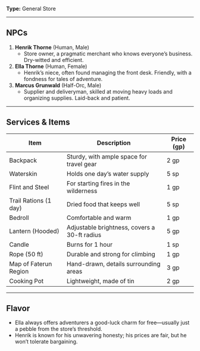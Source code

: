 **Type:** General Store

---

## NPCs

1. **Henrik Thorne** (Human, Male)
    - Store owner, a pragmatic merchant who knows everyone’s business. Dry-witted and efficient.
2. **Ella Thorne** (Human, Female)
    - Henrik’s niece, often found managing the front desk. Friendly, with a fondness for tales of adventure.
3. **Marcus Grunwald** (Half-Orc, Male)
    - Supplier and deliveryman, skilled at moving heavy loads and organizing supplies. Laid-back and patient.

---

## Services & Items

|Item|Description|Price (gp)|
|---|---|---|
|Backpack|Sturdy, with ample space for travel gear|2 gp|
|Waterskin|Holds one day’s water supply|5 sp|
|Flint and Steel|For starting fires in the wilderness|1 gp|
|Trail Rations (1 day)|Dried food that keeps well|5 sp|
|Bedroll|Comfortable and warm|1 gp|
|Lantern (Hooded)|Adjustable brightness, covers a 30-ft radius|5 gp|
|Candle|Burns for 1 hour|1 sp|
|Rope (50 ft)|Durable and strong for climbing|1 gp|
|Map of Faterun Region|Hand-drawn, details surrounding areas|3 gp|
|Cooking Pot|Lightweight, made of tin|2 gp|

---

## Flavor

- Ella always offers adventurers a good-luck charm for free—usually just a pebble from the store’s threshold.
- Henrik is known for his unwavering honesty; his prices are fair, but he won’t tolerate bargaining.